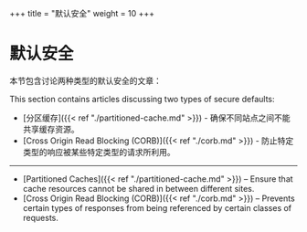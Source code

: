 +++
title = "默认安全"
weight = 10
+++

# 默认安全
本节包含讨论两种类型的默认安全的文章：

This section contains articles discussing two types of secure defaults:

* [分区缓存]({{< ref "./partitioned-cache.md" >}}) - 确保不同站点之间不能共享缓存资源。
* [Cross Origin Read Blocking (CORB)]({{< ref "./corb.md" >}}) - 防止特定类型的响应被某些特定类型的请求所利用。
---
* [Partitioned Caches]({{< ref "./partitioned-cache.md" >}}) – Ensure that cache resources cannot be shared in between different sites.
* [Cross Origin Read Blocking (CORB)]({{< ref "./corb.md" >}}) – Prevents certain types of responses from being referenced by certain classes of requests.
